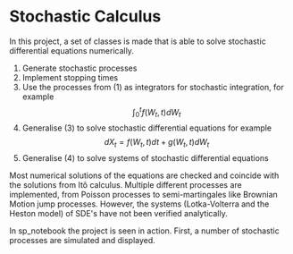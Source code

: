 # Stochastic Calculus
In this project, a set of classes is made that is able to solve stochastic differential equations numerically. 

1) Generate stochastic processes
2) Implement stopping times
3) Use the processes from (1) as integrators for stochastic integration, for example
$$\int_0^tf(W_t,t)dW_t$$
4) Generalise (3) to solve stochastic differential equations for example
$$dX_t=f(W_t,t)dt + g(W_t,t)dW_t$$
5) Generalise (4) to solve systems of stochastic differential equations

Most numerical solutions of the equations are checked and coincide with the solutions from Itô calculus.
Multiple different processes are implemented, from Poisson processes to semi-martingales like Brownian Motion jump processes.
However, the systems (Lotka-Volterra and the Heston model) of SDE's have not been verified analytically.

In sp_notebook the project is seen in action. First, a number of stochastic processes are simulated and displayed.
